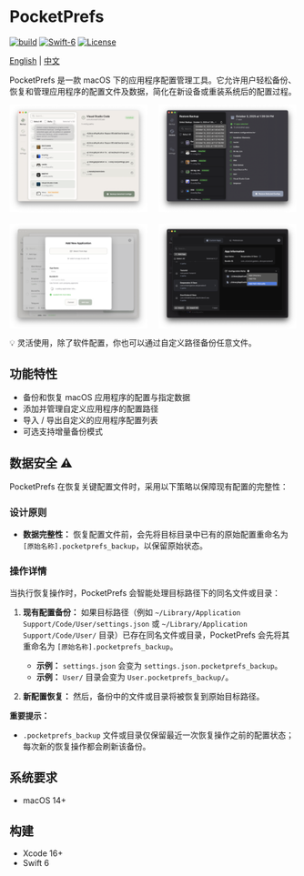 # PocketPrefs

[![build](https://github.com/DawnLiExp/PocketPrefs/actions/workflows/cl.yml/badge.svg?branch=main)](https://github.com/DawnLiExp/PocketPrefs/actions/workflows/cl.yml)
[![Swift-6](https://img.shields.io/badge/Swift-6-orange?logo=swift&logoColor=white)](#)
[![License](https://img.shields.io/badge/License-MIT-blue)](https://opensource.org/licenses/MIT)

[English](../README.md) | [中文](README_zh.md)

PocketPrefs 是一款 macOS 下的应用程序配置管理工具。它允许用户轻松备份、恢复和管理应用程序的配置文件及数据，简化在新设备或重装系统后的配置过程。

<div style="display: flex; justify-content: space-between; gap: 20px; margin-bottom: 20px;">
  <img src="screenshot1.png" style="border: none; width: 48%;" />
  <img src="screenshot2.png" style="border: none; width: 48%;" />
</div>
<div style="display: flex; justify-content: space-between; gap: 20px;">
  <img src="screenshot3.png" style="border: none; width: 48%;" />
  <img src="screenshot4.png" style="border: none; width: 48%;" />
</div>

💡 灵活使用，除了软件配置，你也可以通过自定义路径备份任意文件。

## 功能特性

- 备份和恢复 macOS 应用程序的配置与指定数据
- 添加并管理自定义应用程序的配置路径
- 导入 / 导出自定义的应用程序配置列表
- 可选支持增量备份模式

## 数据安全 ⚠️

PocketPrefs 在恢复关键配置文件时，采用以下策略以保障现有配置的完整性：

### 设计原则

- **数据完整性：** 恢复配置文件前，会先将目标目录中已有的原始配置重命名为 `[原始名称].pocketprefs_backup`，以保留原始状态。

### 操作详情

当执行恢复操作时，PocketPrefs 会智能处理目标路径下的同名文件或目录：

1. **现有配置备份：** 如果目标路径（例如 `~/Library/Application Support/Code/User/settings.json` 或 `~/Library/Application Support/Code/User/` 目录）已存在同名文件或目录，PocketPrefs 会先将其重命名为 `[原始名称].pocketprefs_backup`。
   - **示例：** `settings.json` 会变为 `settings.json.pocketprefs_backup`。
   - **示例：** `User/` 目录会变为 `User.pocketprefs_backup/`。

2. **新配置恢复：** 然后，备份中的文件或目录将被恢复到原始目标路径。

**重要提示：**

- `.pocketprefs_backup` 文件或目录仅保留最近一次恢复操作之前的配置状态；每次新的恢复操作都会刷新该备份。

## 系统要求

- macOS 14+

## 构建

- Xcode 16+
- Swift 6

